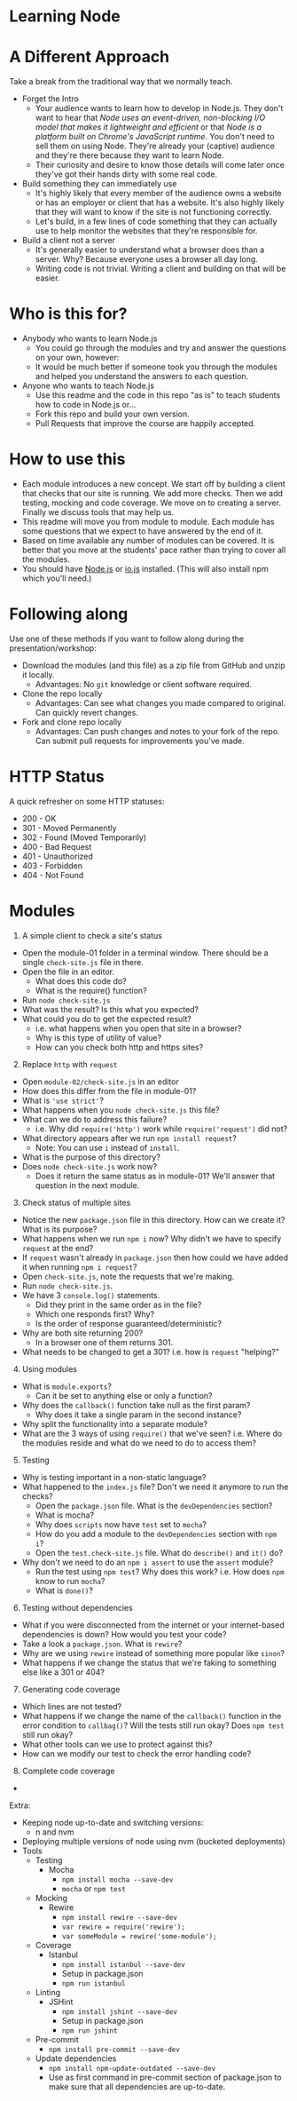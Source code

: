 # Learning Node

# A Different Approach

Take a break from the traditional way that we normally teach.

* Forget the Intro
  * Your audience wants to learn how to develop in Node.js. They don't want
  to hear that *Node uses an event-driven, non-blocking I/O model that makes
  it lightweight and efficient* or that *Node is a platform built on Chrome's
  JavaScript runtime*. You don't need to sell them on using Node. They're
  already your (captive) audience and they're there because they want to
  learn Node.
  * Their curiosity and desire to know those details will come later once
  they've got their hands dirty with some real code.
* Build something they can immediately use
  * It's highly likely that every member of the audience owns a website or has
  an employer or client that has a website. It's also highly likely that they
  will want to know if the site is not functioning correctly.
  * Let's build, in a few lines of code something that they can actually use
  to help monitor the websites that they're responsible for.
* Build a client not a server
  * It's generally easier to understand what a browser does than a server.
  Why? Because everyone uses a browser all day long.
  * Writing code is not trivial. Writing a client and building on that will
  be easier.

# Who is this for?

* Anybody who wants to learn Node.js
  * You could go through the modules and try and answer the questions on your
  own, however:
  * It would be much better if someone took you through the modules and helped
   you understand the answers to each question.
* Anyone who wants to teach Node.js
  * Use this readme and the code in this repo "as is" to teach students how
  to code in Node.js or...
  * Fork this repo and build your own version.
  * Pull Requests that improve the course are happily accepted.

# How to use this

* Each module introduces a new concept. We start off by building a client that checks
  that our site is running. We add more checks. Then we add testing, mocking and code
  coverage. We move on to creating a server. Finally we discuss tools that may help us.
* This readme will move you from module to module. Each module has some questions
  that we expect to have answered by the end of it.
* Based on time available any number of modules can be covered. It is better that you move
  at the students' pace rather than trying to cover all the modules.
* You should have [Node.js](http://nodejs.org) or [io.js](http://iojs.org) installed.
  (This will also install npm which you'll need.)

# Following along

Use one of these methods if you want to follow along during the presentation/workshop:

* Download the modules (and this file) as a zip file from GitHub and unzip it locally.
  * Advantages: No `git` knowledge or client software required.
* Clone the repo locally
  * Advantages: Can see what changes you made compared to original.
  Can quickly revert changes.
* Fork and clone repo locally
  * Advantages: Can push changes and notes to your fork of the repo.
  Can submit pull requests for improvements you've made.

# HTTP Status

A quick refresher on some HTTP statuses:

* 200 - OK
* 301 - Moved Permanently
* 302 - Found (Moved Temporarily)
* 400 - Bad Request
* 401 - Unauthorized
* 403 - Forbidden
* 404 - Not Found

# Modules

1. A simple client to check a site's status
  * Open the module-01 folder in a terminal window. There should be a single
  `check-site.js` file in there.
  * Open the file in an editor.
    * What does this code do?
    * What is the require() function?
  * Run `node check-site.js`
  * What was the result? Is this what you expected?
  * What could you do to get the expected result?
    * i.e. what happens when you open that site in a browser?
	* Why is this type of utility of value?
	* How can you check both http and https sites?

2. Replace `http` with `request`
  * Open `module-02/check-site.js` in an editor
  * How does this differ from the file in module-01?
  * What is `'use strict'`?
  * What happens when you `node check-site.js` this file?
  * What can we do to address this failure?
    * i.e. Why did `require('http')` work while
    `require('request')` did not?
  * What directory appears after we run `npm install request`?
    * Note: You can use `i` instead of `install`.
  * What is the purpose of this directory?
  * Does `node check-site.js` work now?
    * Does it return the same status as in module-01? We'll
    answer that question in the next module.

3. Check status of multiple sites
  * Notice the new `package.json` file in this directory.
  How can we create it? What is its purpose?
  * What happens when we run `npm i` now?
    Why didn't we have to specify `request` at the end?
  * If `request` wasn't already in `package.json` then how could we
  have added it when running `npm i request`?
  * Open `check-site.js`, note the requests that we're making.
  * Run `node check-site.js`.
  * We have 3 `console.log()` statements.
    * Did they print in the same order as in the file?
    * Which one responds first? Why?
    * Is the order of response guaranteed/deterministic?
  * Why are both site returning 200?
    * In a browser one of them returns 301.
  * What needs to be changed to get a 301? i.e. how is `request` "helping?"

4. Using modules
  * What is `module.exports`?
    * Can it be set to anything else or only a function?
  * Why does the `callback()` function take null as the first param?
    * Why does it take a single param in the second instance?
  * Why split the functionality into a separate module?
  * What are the 3 ways of using `require()` that we've seen? i.e.
  Where do the modules reside and what do we need to do to access them?

5. Testing
  * Why is testing important in a non-static language?
  * What happened to the `index.js` file? Don't we need it anymore to run the checks?
	* Open the `package.json` file. What is the `devDependencies` section?
	* What is mocha?
	* Why does `scripts` now have `test` set to `mocha`?
	* How do you add a module to the `devDependencies` section with `npm i`?
	* Open the `test.check-site.js` file. What do `describe()` and `it()` do?
  * Why don't we need to do an `npm i assert` to use the `assert` module?
	* Run the test using `npm test`? Why does this work? i.e. How does `npm`
	know to run `mocha`?
	* What is `done()`?

6. Testing without dependencies
  * What if you were disconnected from the internet or your internet-based
  dependencies is down? How would you test your code?
  * Take a look a `package.json`. What is `rewire`?
  * Why are we using `rewire` instead of something more popular like `sinon`?
  * What happens if we change the status that we're faking to something else
  like a 301 or 404?

7. Generating code coverage
  * Which lines are not tested?
  * What happens if we change the name of the `callback()` function in the
  error condition to `callbag()`? Will the tests still run okay?
  Does `npm test` still run okay?
  * What other tools can we use to protect against this?
  * How can we modify our test to check the error handling code?

8. Complete code coverage
  *

Extra:
* Keeping node up-to-date and switching versions:
  * n and nvm
* Deploying multiple versions of node using nvm (bucketed deployments)
* Tools
  * Testing
    * Mocha
      * `npm install mocha --save-dev`
      * `mocha` or `npm test`
  * Mocking
    * Rewire
      * `npm install rewire --save-dev`
      * `var rewire = require('rewire');`
      * `var someModule = rewire('some-module');`
  * Coverage
    * Istanbul
      * `npm install istanbul --save-dev`
      * Setup in package.json
      * `npm run istanbul`
  * Linting
    * JSHint
      * `npm install jshint --save-dev`
      * Setup in package.json
      * `npm run jshint`
  * Pre-commit
    * `npm install pre-commit --save-dev`
  * Update dependencies
    * `npm install npm-update-outdated --save-dev`
    * Use as first command in pre-commit section of package.json to make
     sure that all dependencies are up-to-date.

